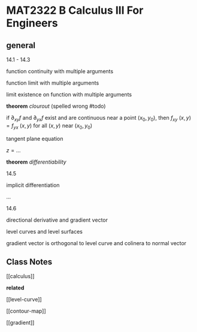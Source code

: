 # MAT2322 B Calculus III For Engineers

## general

14.1 - 14.3

function continuity with multiple arguments

function limit with multiple arguments

limit existence on function with multiple arguments

**theorem** _clourout_ (spelled wrong #todo)

if $\partial_{xy} f$ and $\partial_{yx} f$ exist and are continuous near a point $(x_0, y_0)$, then $f_{xy}\ (x, y) = f_{yx}\ (x, y)$ for all $(x, y)$ near $(x_0, y_0)$

tangent plane equation

$z = \dots$

**theorem** _differentiability_

<!-- $f$ is differentiable at $(x_0, y_0)$ if and only if $\partial_{xy} f$ and $\partial_{yx} f$ exist and are continuous near $(x_0, y_0)$ -->

14.5

implicit differentiation

...

14.6

directional derivative and gradient vector

level curves and level surfaces

gradient vector is orthogonal to level curve and colinera to normal vector

## Class Notes

[[calculus]]

**related**

[[level-curve]]

[[contour-map]]

[[gradient]]
